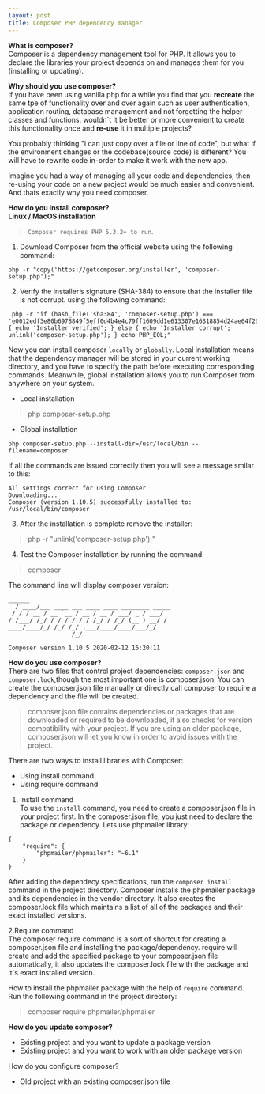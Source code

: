 ```yaml
---
layout: post
title: Composer PHP dependency manager
---
```

**What is composer?<br>**
Composer is a dependency management tool for PHP. It allows you to declare the libraries your project depends on and manages them for you (installing or updating).

**Why should you use composer?**<br>
If you have been using vanilla php for a while you find that you **recreate** the same tpe of functionality over and over again such as user authentication, application  routing, database management and not forgetting the helper classes and functions. wouldn`t it be better or more convenient to create this functionality once and **re-use** it in multiple projects?

You probably thinking "i can just copy over a file or line of code", but what if the environment changes or the codebase(source code) is different? You will have to rewrite code in-order to make it work with the new app.

Imagine you had a way of managing all your code and dependencies, then re-using your code on a new project would be much easier and convenient. And thats exactly why you need composer.

**How do you install composer?**<br>
**Linux / MacOS installation**

> `Composer requires PHP 5.3.2+ to run`.

1. Download Composer from the official website using the following command:<br>

```
php -r "copy('https://getcomposer.org/installer', 'composer-setup.php');"
```

2. Verify the installer’s signature (SHA-384) to ensure that the installer file is not corrupt. using the following command:<br>

```
 php -r "if (hash_file('sha384', 'composer-setup.php') === 'e0012edf3e80b6978849f5eff0d4b4e4c79ff1609dd1e613307e16318854d24ae64f26d17af3ef0bf7cfb710ca74755a') { echo 'Installer verified'; } else { echo 'Installer corrupt'; unlink('composer-setup.php'); } echo PHP_EOL;"
 ```

Now you can install composer `locally` or `globally`. Local installation means that the dependency manager will be stored in your current working directory, and you have to specify the path before executing corresponding commands. Meanwhile, global installation allows you to run Composer from anywhere on your system.

- Local installation
> php composer-setup.php

- Global installation
```
php composer-setup.php --install-dir=/usr/local/bin --filename=composer
```

If all the commands are issued correctly then you will see a message smilar to this:
```
All settings correct for using Composer
Downloading...
Composer (version 1.10.5) successfully installed to: /usr/local/bin/composer
```

3. After the installation is complete remove the installer:
> php -r "unlink('composer-setup.php');"

4. Test the Composer installation by running the command:
> composer

The command line will display composer version:
```
______
  / ____/___ ____ ___ ____ ____ ________ _____
 / / / __ / __ `__ / __ / __ / ___/ _ / ___/
/ /___/ /_/ / / / / / / /_/ / /_/ (__ ) __/ /
____/____/_/ /_/ /_/ .___/____/____/___/_/
                  /_/

Composer version 1.10.5 2020-02-12 16:20:11
```

**How do you use composer?**<br>
There are two files that control project dependencies: `composer.json` and `composer.lock`,though the most important one is composer.json. 
You can create the composer.json file manually or directly call composer to require a dependency and the file will be created.

> composer.json file contains dependencies or packages that are downloaded or required to be downloaded, it also checks for version compatibility with your project. If you are using an older package, composer.json will let you know in order to avoid issues with the project.

There are two ways to install libraries with Composer:
- Using install command
- Using require command

1. Install command<br>
To use the `install` command, you need to create a composer.json file in your project first. In the composer.json file, you just need to declare the package or dependency. Lets use phpmailer library:

```
{
    "require": {
        "phpmailer/phpmailer": "~6.1"
    }
}
```

After adding the dependecy specifications, run the `composer install` command in the project directory. Composer installs the phpmailer package and its dependencies in the vendor directory. It also creates the composer.lock file which maintains a list of all of the packages and their exact installed versions.

2.Require command<br>
The composer require command is a sort of shortcut for creating a composer.json file and installing the package/dependency. require will create and add the specified package to your composer.json file automatically, it also updates the composer.lock file with the package and it`s exact installed version.

How to install the phpmailer package with the help of `require` command.<br> 
Run the following command in the project directory:

> composer require phpmailer/phpmailer

**How do you update composer?**<br>
- Existing project and you want to update a package version 
- Existing project and you want to work with an older package version 

How do you configure composer?
- Old project with an existing composer.json  file 